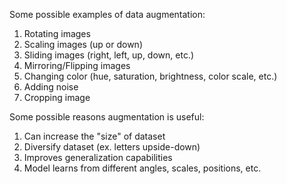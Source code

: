 Some possible examples of data augmentation:
1. Rotating images
2. Scaling images (up or down)
3. Sliding images (right, left, up, down, etc.)
4. Mirroring/Flipping images
5. Changing color (hue, saturation, brightness, color scale, etc.)
6. Adding noise
7. Cropping image

Some possible reasons augmentation is useful:
1. Can increase the "size" of dataset
2. Diversify dataset (ex. letters upside-down)
3. Improves generalization capabilities
4. Model learns from different angles, scales, positions, etc.